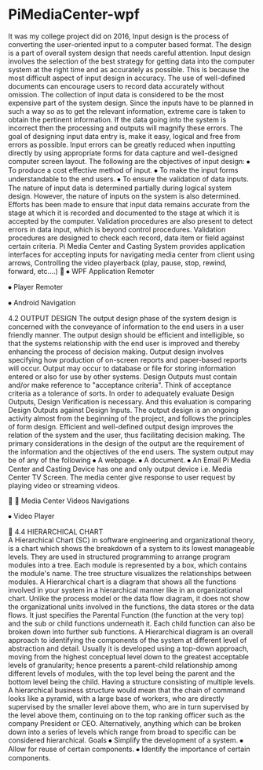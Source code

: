 # PiMediaCenter-wpf
It was my college project did on 2016,
 Input design is the process of converting the user-oriented input to a computer based format. The design is a part of overall system design that needs careful attention. Input design involves the selection of the best strategy for getting data into the computer system at the right time and as accurately as possible. This is because the most difficult aspect of input design in accuracy. The use of well-defined documents can encourage users to record data accurately without omission.
The collection of input data is considered to be the most expensive part of the system design. Since the inputs have to be planned in such a way so as to get the relevant information, extreme care is taken to obtain the pertinent information. If the data going into the system is incorrect then the processing and outputs will magnify these errors. The goal of designing input data entry is, make it easy, logical and free from errors as possible. Input errors can be greatly reduced when inputting directly by using appropriate forms for data capture and well-designed computer screen layout.
The following are the objectives of input design:
⦁	To produce a cost effective method of input.
⦁	To make the input forms understandable to the end users.
⦁	To ensure the validation of data inputs.
The nature of input data is determined partially during logical system design. However, the nature of inputs on the system is also determined. Efforts has been made to ensure that input data remains accurate from the stage at which it is recorded and documented to the stage at which it is accepted by the computer. Validation procedures are also present to detect errors in data input, which is beyond control procedures. Validation procedures are designed to check each record, data item or field against certain criteria.
Pi Media Center and Casting System provides application interfaces for accepting inputs for navigating media center from client using arrows, Controlling the video playerback (play, pause, stop, rewind, forward, etc.…) 
⦁	WPF Application Remoter
 
⦁	Player Remoter

⦁	Android Navigation	
          	        

4.2 OUTPUT DESIGN
 The output design phase of the system design is concerned with the conveyance of information to the end users in a user friendly manner. The output design should be efficient and intelligible, so that the systems relationship with the end user is improved and thereby enhancing the process of decision making. Output design involves specifying how production of on-screen reports and paper-based reports will occur. Output may occur to database or file for storing information entered or also for use by other systems. 
Design Outputs must contain and/or make reference to "acceptance criteria". Think of acceptance criteria as a tolerance of sorts. In order to adequately evaluate Design Outputs, Design Verification is necessary. And this evaluation is comparing Design Outputs against Design Inputs.
The output design is an ongoing activity almost from the beginning of the project, and follows the principles of form design. Efficient and well-defined output design improves the relation of the system and the user, thus facilitating decision making. The primary considerations in the design of the output are the requirement of the information and the objectives of the end users.
The system output may be of any of the following
⦁	A webpage.
⦁	A document.
⦁	An Email
Pi Media Center and Casting Device has one and only output device i.e. Media Center TV Screen. The media center give response to user request by playing video or streaming videos.


⦁	Media Center Videos Navigations

 

                  

⦁	Video Player

 
4.4 HIERARCHICAL CHART  
A Hierarchical Chart (SC) in software engineering and organizational theory, is a chart which shows the breakdown of a system to its lowest manageable levels. They are used in structured programming to arrange program modules into a tree. Each module is represented by a box, which contains the module's name. The tree structure visualizes the relationships between modules.
A Hierarchical chart is a diagram that shows all the functions involved in your system in a hierarchical manner like in an organizational chart. Unlike the process model or the data flow diagram, it does not show the organizational units involved in the functions, the data stores or the data flows. It just specifies the Parental Function (the function at the very top) and the sub or child functions underneath it. Each child function can also be broken down into further sub functions.
A Hierarchical diagram is an overall approach to identifying the components of the system at different level of abstraction and detail. Usually it is developed using a top-down approach, moving from the highest conceptual level down to the greatest acceptable levels of granularity; hence presents a parent-child relationship among different levels of modules, with the top level being the parent and the bottom level being the child.
Having a structure consisting of multiple levels. A hierarchical business structure would mean that the chain of command looks like a pyramid, with a large base of workers, who are directly supervised by the smaller level above them, who are in turn supervised by the level above them, continuing on to the top ranking officer such as the company President or CEO. Alternatively, anything which can be broken down into a series of levels which range from broad to specific can be considered hierarchical.
Goals
⦁	Simplify the development of a system.
⦁	Allow for reuse of certain components.
⦁	Identify the importance of certain components.
 
